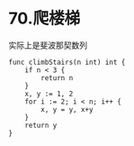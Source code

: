 # 70.爬楼梯

实际上是斐波那契数列

```golang
func climbStairs(n int) int {
	if n < 3 {
		return n
	}
	x, y := 1, 2
	for i := 2; i < n; i++ {
		x, y = y, x+y
	}
	return y
}
```
